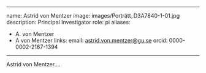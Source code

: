 
---
name: Astrid von Mentzer
image: images/Porträtt_D3A7840-1-01.jpg
description: Principal Investigator
role: pi
aliases:
  - A. von Mentzer
  - A von Mentzer
links:
  email: astrid.von.mentzer@gu.se
  orcid: 0000-0002-2167-1394
---

Astrid von Mentzer....
